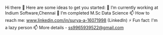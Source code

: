 Hi there 👋
Here are some ideas to get you started:
   🔭 I’m currently working at Indium Software,Chennai
   🌱 I’m completed M.Sc Data Science
   📫 How to reach me: www.linkedin.com/in/surya-a-16071998 (LinkedIn)
   ⚡ Fun fact: I'm a lazy person
   📫 More details - ss9965939522@gmail.com

<!---
SuryaSurya1998/SuryaSurya1998 is a ✨ special ✨ repository because its `README.md` (this file) appears on your GitHub profile.
You can click the Preview link to take a look at your changes.
--->
